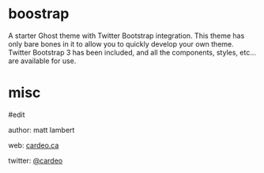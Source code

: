 # boostrap

A starter Ghost theme with Twitter Bootstrap integration. This theme has only bare bones in it to allow you to quickly develop your own theme. Twitter Bootstrap 3 has been included, and all the components, styles, etc… are available for use. 

# misc
#edit

author: matt lambert

web: [cardeo.ca](http://cardeo.ca)

twitter: [@cardeo](http://twitter.com/cardeo)


